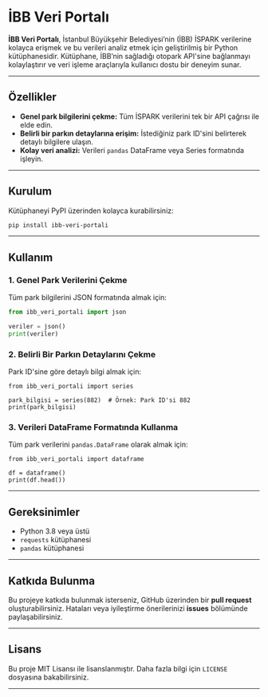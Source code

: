 # İBB Veri Portalı  

**İBB Veri Portalı**, İstanbul Büyükşehir Belediyesi’nin (İBB) İSPARK verilerine kolayca erişmek ve bu verileri analiz etmek için geliştirilmiş bir Python kütüphanesidir. Kütüphane, İBB’nin sağladığı otopark API'sine bağlanmayı kolaylaştırır ve veri işleme araçlarıyla kullanıcı dostu bir deneyim sunar.  

---

## Özellikler  

- **Genel park bilgilerini çekme:** Tüm İSPARK verilerini tek bir API çağrısı ile elde edin.  
- **Belirli bir parkın detaylarına erişim:** İstediğiniz park ID'sini belirterek detaylı bilgilere ulaşın.  
- **Kolay veri analizi:** Verileri `pandas` DataFrame veya Series formatında işleyin.  

---

## Kurulum  

Kütüphaneyi PyPI üzerinden kolayca kurabilirsiniz:  
```bash
pip install ibb-veri-portali
```  

---

## Kullanım  

### 1. Genel Park Verilerini Çekme  
Tüm park bilgilerini JSON formatında almak için:  
```python
from ibb_veri_portali import json

veriler = json()
print(veriler)
```  

### 2. Belirli Bir Parkın Detaylarını Çekme  
Park ID'sine göre detaylı bilgi almak için:  
```
from ibb_veri_portali import series

park_bilgisi = series(882)  # Örnek: Park ID'si 882
print(park_bilgisi)
```  

### 3. Verileri DataFrame Formatında Kullanma  
Tüm park verilerini `pandas.DataFrame` olarak almak için:  
```
from ibb_veri_portali import dataframe

df = dataframe()
print(df.head())
```  

---

## Gereksinimler  

- Python 3.8 veya üstü  
- `requests` kütüphanesi  
- `pandas` kütüphanesi  

---

## Katkıda Bulunma  

Bu projeye katkıda bulunmak isterseniz, GitHub üzerinden bir **pull request** oluşturabilirsiniz. Hataları veya iyileştirme önerilerinizi **issues** bölümünde paylaşabilirsiniz.  

---

## Lisans  

Bu proje MIT Lisansı ile lisanslanmıştır. Daha fazla bilgi için `LICENSE` dosyasına bakabilirsiniz.  

---

